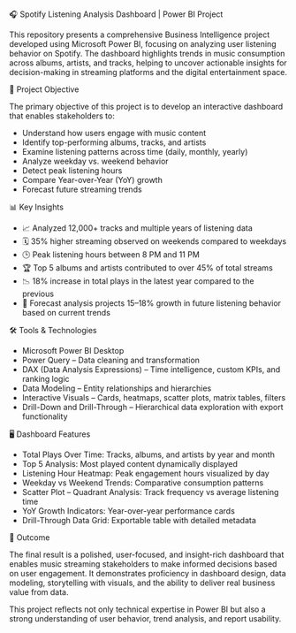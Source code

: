 🎧 Spotify Listening Analysis Dashboard | Power BI Project

This repository presents a comprehensive Business Intelligence project developed using Microsoft Power BI, focusing on analyzing user listening behavior on Spotify. The dashboard highlights trends in music consumption across albums, artists, and tracks, helping to uncover actionable insights for decision-making in streaming platforms and the digital entertainment space.

📌 Project Objective

The primary objective of this project is to develop an interactive dashboard that enables stakeholders to:

- Understand how users engage with music content
- Identify top-performing albums, tracks, and artists
- Examine listening patterns across time (daily, monthly, yearly)
- Analyze weekday vs. weekend behavior
- Detect peak listening hours
- Compare Year-over-Year (YoY) growth
- Forecast future streaming trends

📊 Key Insights

- 📈 Analyzed 12,000+ tracks and multiple years of listening data
- 🗓️ 35% higher streaming observed on weekends compared to weekdays
- 🕒 Peak listening hours between 8 PM and 11 PM
- 🏆 Top 5 albums and artists contributed to over 45% of total streams
- 📉 18% increase in total plays in the latest year compared to the previous
- 🔮 Forecast analysis projects 15–18% growth in future listening behavior based on current trends



🛠 Tools & Technologies

-  Microsoft Power BI Desktop
-  Power Query – Data cleaning and transformation
-  DAX (Data Analysis Expressions) – Time intelligence, custom KPIs, and ranking logic
-  Data Modeling – Entity relationships and hierarchies
-  Interactive Visuals  – Cards, heatmaps, scatter plots, matrix tables, filters
-  Drill-Down and Drill-Through – Hierarchical data exploration with export functionality


 🖥️ Dashboard Features

-  Total Plays Over Time: Tracks, albums, and artists by year and month  
-  Top 5 Analysis: Most played content dynamically displayed  
-  Listening Hour Heatmap: Peak engagement hours visualized by day  
-  Weekday vs Weekend Trends: Comparative consumption patterns  
-  Scatter Plot – Quadrant Analysis: Track frequency vs average listening time  
-  YoY Growth Indicators: Year-over-year performance cards  
-  Drill-Through Data Grid: Exportable table with detailed metadata


🎯 Outcome

The final result is a polished, user-focused, and insight-rich dashboard that enables music streaming stakeholders to make informed decisions based on user engagement. It demonstrates proficiency in dashboard design, data modeling, storytelling with visuals, and the ability to deliver real business value from data.

This project reflects not only technical expertise in Power BI but also a strong understanding of user behavior, trend analysis, and report usability.




